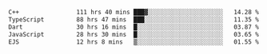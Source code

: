 <!--START_SECTION:waka-->

```txt
C++                111 hrs 40 mins ███▓░░░░░░░░░░░░░░░░░░░░░   14.28 %
TypeScript         88 hrs 47 mins  ███░░░░░░░░░░░░░░░░░░░░░░   11.35 %
Dart               30 hrs 16 mins  █░░░░░░░░░░░░░░░░░░░░░░░░   03.87 %
JavaScript         28 hrs 30 mins  █░░░░░░░░░░░░░░░░░░░░░░░░   03.65 %
EJS                12 hrs 8 mins   ▒░░░░░░░░░░░░░░░░░░░░░░░░   01.55 %
```

<!--END_SECTION:waka-->

